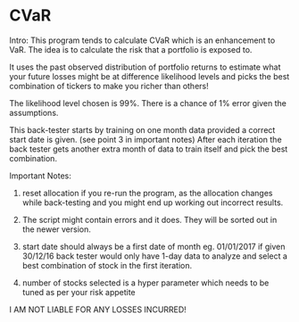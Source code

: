 # CVaR

Intro:
This program tends to calculate CVaR which is an enhancement  to VaR. The idea
is to calculate the risk that a portfolio is exposed to.
 
It uses the past observed distribution of portfolio returns to estimate what 
your future losses might be at difference likelihood levels and picks the
best combination of tickers to make you richer than others!

The likelihood level chosen is 99%. There is a chance of 1% error given the 
assumptions.

This back-tester starts by training on one month data provided a correct start
date is given. (see point 3 in important notes)
After each iteration the back tester gets another extra month of data to train
itself and pick the best combination.

Important Notes:
1) reset allocation if you re-run the program, as the allocation changes
   while back-testing and you might end up working out incorrect results.
   
2) The script might contain errors and it does. They will be sorted out
    in the newer version.
    
3) start date should always be a first date of month eg. 01/01/2017
   if given 30/12/16 back tester would only have 1-day data to analyze
   and select a best combination of stock in the first iteration.
   
4) number of stocks selected is a hyper parameter which needs to be tuned as per
   your risk appetite
    
I AM NOT LIABLE FOR ANY LOSSES INCURRED!